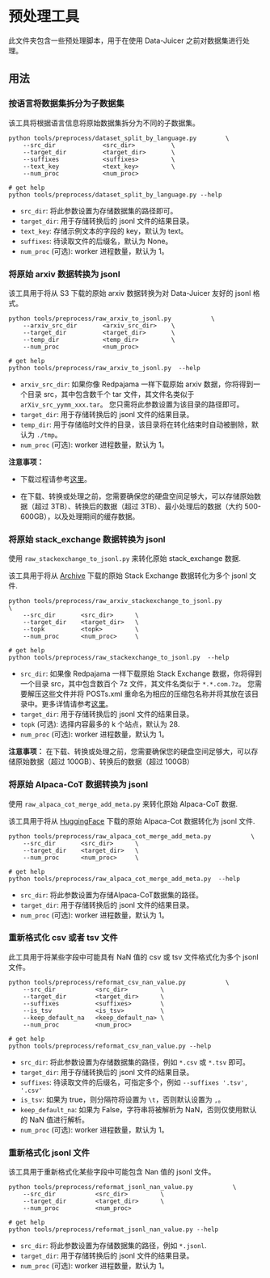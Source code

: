 # 预处理工具

此文件夹包含一些预处理脚本，用于在使用 Data-Juicer 之前对数据集进行处理。

## 用法

### 按语言将数据集拆分为子数据集

该工具将根据语言信息将原始数据集拆分为不同的子数据集。

```shell
python tools/preprocess/dataset_split_by_language.py        \
    --src_dir             <src_dir>          \
    --target_dir          <target_dir>       \
    --suffixes            <suffixes>         \
    --text_key            <text_key>         \
    --num_proc            <num_proc>

# get help
python tools/preprocess/dataset_split_by_language.py --help
```

- `src_dir`: 将此参数设置为存储数据集的路径即可。
- `target_dir`: 用于存储转换后的 jsonl 文件的结果目录。
- `text_key`: 存储示例文本的字段的 key，默认为 text。
- `suffixes`: 待读取文件的后缀名，默认为 None。
- `num_proc` (可选): worker 进程数量，默认为 1。

### 将原始 arxiv 数据转换为 jsonl

该工具用于将从 S3 下载的原始 arxiv 数据转换为对 Data-Juicer 友好的 jsonl 格式。

```shell
python tools/preprocess/raw_arxiv_to_jsonl.py           \
    --arxiv_src_dir       <arxiv_src_dir>    \
    --target_dir          <target_dir>       \
    --temp_dir            <temp_dir>         \
    --num_proc            <num_proc>

# get help
python tools/preprocess/raw_arxiv_to_jsonl.py  --help
```

- `arxiv_src_dir`: 如果你像 Redpajama 一样下载原始 arxiv 数据，你将得到一个目录 src，其中包含数千个 tar 文件，其文件名类似于 `arXiv_src_yymm_xxx.tar`。 您只需将此参数设置为该目录的路径即可。
- `target_dir`: 用于存储转换后的 jsonl 文件的结果目录。
- `temp_dir`: 用于存储临时文件的目录，该目录将在转化结束时自动被删除，默认为 `./tmp`。
- `num_proc` (可选): worker 进程数量，默认为 1。

**注意事项：**

* 下载过程请参考[这里](https://github.com/togethercomputer/RedPajama-Data/tree/main/data_prep/arxiv)。

* 在下载、转换或处理之前，您需要确保您的硬盘空间足够大，可以存储原始数据（超过 3TB）、转换后的数据（超过 3TB）、最小处理后的数据（大约 500-600GB），以及处理期间的缓存数据。

### 将原始 stack_exchange 数据转换为 jsonl

使用 `raw_stackexchange_to_jsonl.py` 来转化原始 stack_exchange 数据.

该工具用于将从 [Archive](https://archive.org/download/stackexchange) 下载的原始 Stack Exchange 数据转化为多个 jsonl 文件.

```shell
python tools/preprocess/raw_arxiv_stackexchange_to_jsonl.py           \
    --src_dir       <src_dir>      \
    --target_dir    <target_dir>   \
    --topk          <topk>         \
    --num_proc      <num_proc>     \

# get help
python tools/preprocess/raw_stackexchange_to_jsonl.py  --help
```

- `src_dir`: 如果像 Redpajama 一样下载原始 Stack Exchange 数据，你将得到一个目录 src，其中包含数百个 7z 文件，其文件名类似于 `*.*.com.7z`。 您需要解压这些文件并将 POSTs.xml 重命名为相应的压缩包名称并将其放在该目录中。更多详情请参考[这里](https://github.com/togethercomputer/RedPajama-Data/tree/main/data_prep/stack_exchange)。
- `target_dir`: 用于存储转换后的 jsonl 文件的结果目录。
- `topk` (可选): 选择内容最多的 k 个站点，默认为 28.
- `num_proc` (可选): worker 进程数量，默认为 1。

**注意事项：** 在下载、转换或处理之前，您需要确保您的硬盘空间足够大，可以存储原始数据（超过 100GB）、转换后的数据（超过 100GB）

### 将原始 Alpaca-CoT 数据转换为 jsonl

使用 `raw_alpaca_cot_merge_add_meta.py` 来转化原始 Alpaca-CoT 数据.

该工具用于将从 [HuggingFace]( https://huggingface.co/datasets/QingyiSi/Alpaca-CoT) 下载的原始 Alpaca-Cot 数据转化为 jsonl 文件.

```shell
python tools/preprocess/raw_alpaca_cot_merge_add_meta.py           \
    --src_dir       <src_dir>      \
    --target_dir    <target_dir>   \
    --num_proc      <num_proc>     \

# get help
python tools/preprocess/raw_alpaca_cot_merge_add_meta.py  --help
```

- `src_dir`: 将此参数设置为存储Alpaca-CoT数据集的路径。
- `target_dir`: 用于存储转换后的 jsonl 文件的结果目录。
- `num_proc` (可选): worker 进程数量，默认为 1。

### 重新格式化 csv 或者 tsv 文件

此工具用于将某些字段中可能具有 NaN 值的 csv 或 tsv 文件格式化为多个 jsonl 文件。

```shell
python tools/preprocess/reformat_csv_nan_value.py           \
    --src_dir           <src_dir>         \
    --target_dir        <target_dir>      \
    --suffixes          <suffixes>        \
    --is_tsv            <is_tsv>          \
    --keep_default_na   <keep_default_na> \
    --num_proc          <num_proc>

# get help
python tools/preprocess/reformat_csv_nan_value.py --help
```

- `src_dir`: 将此参数设置为存储数据集的路径，例如 `*.csv` 或 `*.tsv` 即可。
- `target_dir`: 用于存储转换后的 jsonl 文件的结果目录。
- `suffixes`: 待读取文件的后缀名，可指定多个，例如 `--suffixes '.tsv', '.csv'`
- `is_tsv`: 如果为 true，则分隔符将设置为 `\t`，否则默认设置为 `,`。
- `keep_default_na`: 如果为 False，字符串将被解析为 NaN，否则仅使用默认的 NaN 值进行解析。
- `num_proc` (可选): worker 进程数量，默认为 1。

### 重新格式化 jsonl 文件

该工具用于重新格式化某些字段中可能包含 Nan 值的 jsonl 文件。

```shell
python tools/preprocess/reformat_jsonl_nan_value.py           \
    --src_dir           <src_dir>         \
    --target_dir        <target_dir>      \
    --num_proc          <num_proc>

# get help
python tools/preprocess/reformat_jsonl_nan_value.py --help
```

- `src_dir`: 将此参数设置为存储数据集的路径，例如 `*.jsonl`.
- `target_dir`: 用于存储转换后的 jsonl 文件的结果目录。
- `num_proc` (可选): worker 进程数量，默认为 1。
